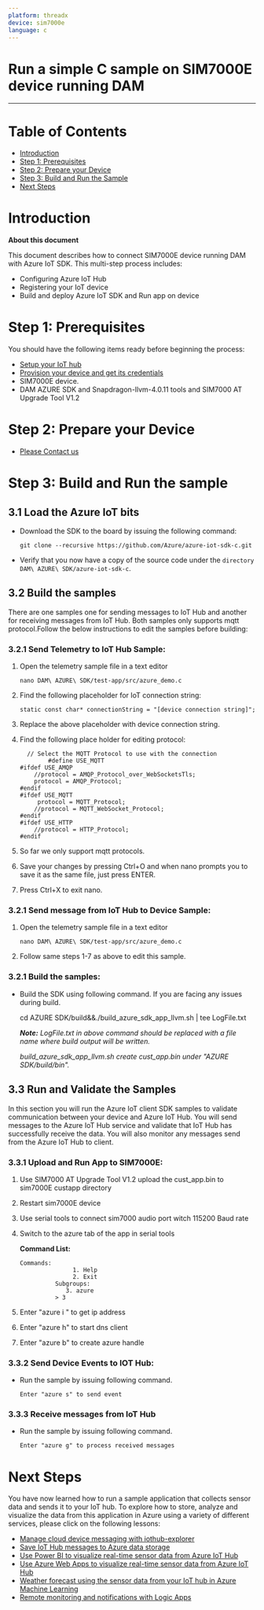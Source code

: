 ```yaml
---
platform: threadx
device: sim7000e
language: c
---
```


Run a simple C sample on SIM7000E device running DAM
===
---

# Table of Contents

-   [Introduction](#Introduction)
-   [Step 1: Prerequisites](#Prerequisites)
-   [Step 2: Prepare your Device](#PrepareDevice)
-   [Step 3: Build and Run the Sample](#Build)
-   [Next Steps](#NextSteps)

<a name="Introduction"></a>
# Introduction

**About this document**

This document describes how to connect SIM7000E device running DAM with Azure IoT SDK. This multi-step process includes:
-   Configuring Azure IoT Hub
-   Registering your IoT device
-   Build and deploy Azure IoT SDK  and Run app on device

<a name="Prerequisites"></a>
# Step 1: Prerequisites

You should have the following items ready before beginning the process:

-   [Setup your IoT hub][lnk-setup-iot-hub]
-   [Provision your device and get its credentials][lnk-manage-iot-hub]
-   SIM7000E device.
-   DAM AZURE SDK and Snapdragon-llvm-4.0.11 tools and SIM7000 AT Upgrade Tool V1.2

<a name="PrepareDevice"></a>
# Step 2: Prepare your Device

-   [Please Contact us](http://www.simcomm2m.com/)

<a name="Build"></a>
# Step 3: Build and Run the sample

## 3.1 Load the Azure IoT bits

    
-   Download the SDK to the board by issuing the following command:

        git clone --recursive https://github.com/Azure/azure-iot-sdk-c.git

-   Verify that you now have a copy of the source code under the `directory DAM\ AZURE\ SDK/azure-iot-sdk-c`.

<a name="Step-3-2-Build"></a>
## 3.2 Build the samples

There are one samples one for sending messages to IoT Hub and another for receiving messages from IoT Hub. Both samples only supports mqtt protocol.Follow the below instructions to edit the samples before building: 
    
### 3.2.1 Send Telemetry to IoT Hub Sample:

1.  Open the telemetry sample file in a text editor

        nano DAM\ AZURE\ SDK/test-app/src/azure_demo.c     

2.  Find the following placeholder for IoT connection string:

        static const char* connectionString = "[device connection string]";

3.  Replace the above placeholder with device connection string.
    
4.  Find the following place holder for editing protocol:

          // Select the MQTT Protocol to use with the connection
                #define USE_MQTT
        #ifdef USE_AMQP
            //protocol = AMQP_Protocol_over_WebSocketsTls;
            protocol = AMQP_Protocol;
        #endif
        #ifdef USE_MQTT
             protocol = MQTT_Protocol;
            //protocol = MQTT_WebSocket_Protocol;
        #endif
        #ifdef USE_HTTP
            //protocol = HTTP_Protocol;
        #endif
	
5.  So far we only support mqtt protocols. 

6.  Save your changes by pressing Ctrl+O and when nano prompts you to save it as the same file, just press ENTER.

7.  Press Ctrl+X to exit nano.

### 3.2.1 Send message from IoT Hub to Device Sample:

1.  Open the telemetry sample file in a text editor

        nano DAM\ AZURE\ SDK/test-app/src/azure_demo.c

2.  Follow same steps 1-7 as above to edit this sample.

### 3.2.1 Build the samples:

-   Build the SDK using following command. If you are facing any issues during build.

       cd AZURE SDK/build&&./build_azure_sdk_app_llvm.sh | tee LogFile.txt
    
    ***Note:*** *LogFile.txt in above command should be replaced with a file name where build output will be written.*
    
    *build\_azure\_sdk\_app\_llvm.sh create cust_app.bin under "AZURE SDK/build/bin".*

<a name="Step-3-3-Run"></a>
## 3.3 Run and Validate the Samples

In this section you will run the Azure IoT client SDK samples to validate
communication between your device and Azure IoT Hub. You will send messages to the Azure IoT Hub service and validate that IoT Hub has successfully receive the data. You will also monitor any messages send from the Azure IoT Hub to client.

### 3.3.1 Upload and Run App to SIM7000E:

1.  Use SIM7000 AT Upgrade Tool V1.2 upload the cust_app.bin to sim7000E custapp directory

2.  Restart sim7000E device 

3.  Use serial tools to connect sim7000 audio port witch 115200 Baud rate

4.  Switch to the azure tab of the app in serial tools

    **Command List:**

        Commands:
                       1. Help
                       2. Exit
                  Subgroups:
                     3. azure
                  > 3

5.  Enter "azure i <apn>" to get ip address 

6.  Enter "azure h" to start dns client 

7.  Enter "azure b" to create azure handle
 
### 3.3.2 Send Device Events to IOT Hub:

-   Run the sample by issuing following command.    

        Enter "azure s" to send event 

### 3.3.3 Receive messages from IoT Hub

-   Run the sample by issuing following command.

        Enter "azure g" to process received messages

<a name="NextSteps"></a>
# Next Steps

You have now learned how to run a sample application that collects sensor data and sends it to your IoT hub. To explore how to store, analyze and visualize the data from this application in Azure using a variety of different services, please click on the following lessons:

-   [Manage cloud device messaging with iothub-explorer]
-   [Save IoT Hub messages to Azure data storage]
-   [Use Power BI to visualize real-time sensor data from Azure IoT Hub]
-   [Use Azure Web Apps to visualize real-time sensor data from Azure IoT Hub]
-   [Weather forecast using the sensor data from your IoT hub in Azure Machine Learning]
-   [Remote monitoring and notifications with Logic Apps]   

[Manage cloud device messaging with iothub-explorer]: https://docs.microsoft.com/en-us/azure/iot-hub/iot-hub-explorer-cloud-device-messaging
[Save IoT Hub messages to Azure data storage]: https://docs.microsoft.com/en-us/azure/iot-hub/iot-hub-store-data-in-azure-table-storage
[Use Power BI to visualize real-time sensor data from Azure IoT Hub]: https://docs.microsoft.com/en-us/azure/iot-hub/iot-hub-live-data-visualization-in-power-bi
[Use Azure Web Apps to visualize real-time sensor data from Azure IoT Hub]: https://docs.microsoft.com/en-us/azure/iot-hub/iot-hub-live-data-visualization-in-web-apps
[Weather forecast using the sensor data from your IoT hub in Azure Machine Learning]: https://docs.microsoft.com/en-us/azure/iot-hub/iot-hub-weather-forecast-machine-learning
[Remote monitoring and notifications with Logic Apps]: https://docs.microsoft.com/en-us/azure/iot-hub/iot-hub-monitoring-notifications-with-azure-logic-apps
[setup-devbox-linux]: https://github.com/Azure/azure-iot-sdk-c/blob/master/doc/devbox_setup.md
[lnk-setup-iot-hub]: ../setup_iothub.md
[lnk-manage-iot-hub]: ../manage_iot_hub.md
